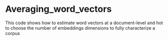 # Averaging_word_vectors
This code shows how to estimate word vectors at a document-level and hot to choose the number of embeddings dimensions to fully characterize a corpus
